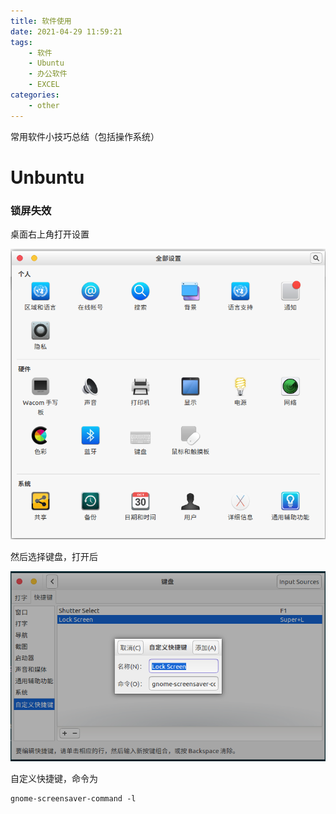 ```yaml
---
title: 软件使用
date: 2021-04-29 11:59:21
tags: 
    - 软件
    - Ubuntu
    - 办公软件
    - EXCEL
categories: 
    - other
---
```


常用软件小技巧总结（包括操作系统）

<!--more-->


# Unbuntu
### 锁屏失效

桌面右上角打开设置

![setting.png](https://github.com/zcenao21/photos-blog/raw/main/other/setting.png)

然后选择键盘，打开后

![lock-screen.png](https://github.com/zcenao21/photos-blog/raw/main/other/lock-screen.png)

自定义快捷键，命令为

```
gnome-screensaver-command -l
```

